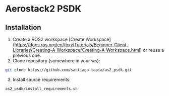 # Aerostack2 PSDK

## Installation

1) Create a ROS2 workspace [Create Workspace] (https://docs.ros.org/en/foxy/Tutorials/Beginner-Client-Libraries/Creating-A-Workspace/Creating-A-Workspace.html) or reuse a previous one.
2) Clone repository (somewhere in your ws):
```bash
git clone https://github.com/santiago-tapia/as2_psdk.git
```
3) Install source requirements:
```bash
as2_psdk/install_requirements.sh
```
  
